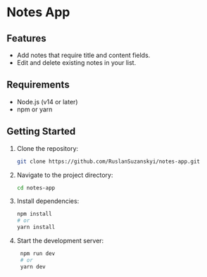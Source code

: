 # Notes App

## Features

- Add notes that require title and content fields.
- Edit and delete existing notes in your list.

## Requirements
- Node.js (v14 or later)
- npm or yarn

## Getting Started

1. Clone the repository:
     ```bash
   git clone https://github.com/RuslanSuzanskyi/notes-app.git

2. Navigate to the project directory:
      ```bash
   cd notes-app

3. Install dependencies:
     ```bash
    npm install
    # or
    yarn install

4. Start the development server:
   ```bash
    npm run dev
    # or
    yarn dev
